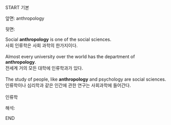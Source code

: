 START
기본

앞면:
anthropology


뒷면:
<div>Social <strong>anthropology</strong> is one of the social sciences. </div><div><div>사회 인류학은 사회 과학의 한가지이다.</div></div><div><br></div><div><div>Almost every university over the world has the department of <strong>anthropology</strong>. </div><div><div>전세계 거의 모든 대학에 인류학과가 있다.</div></div></div><div><br></div><div><div>The study of people, like <strong>anthropology</strong> and psychology are social sciences. </div><div><div>인류학이나 심리학과 같은 인간에 관한 연구는 사회과학에 들어간다.</div></div></div><div><br></div><div>인류학</div>


해석:

END